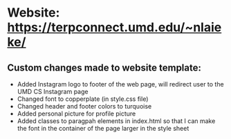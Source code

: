 # Website: https://terpconnect.umd.edu/~nlaieke/
## Custom changes made to website template:
- Added Instagram logo to footer of the web page, will redirect user to the UMD CS Instagram page
- Changed font to copperplate (in style.css file)
- Changed header and footer colors to turquoise 
- Added personal picture for profile picture
- Added classes to paragpah elements in index.html so that I can make the font in the container of the page larger in the style sheet


